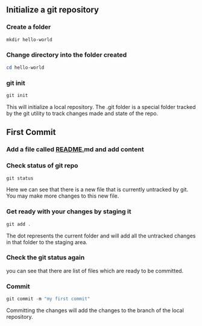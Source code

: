 ## Initialize a git repository

### Create a folder

```powershell
mkdir hello-world
```

### Change directory into the folder created

```powershell
cd hello-world
```

### git init

```powershell
git init
```

This will initialize a local repository. The .git folder is a special folder tracked by the git utility to track changes made and state of the repo.

## First Commit

### Add a file called [README.](http://README.md)md and add content

### Check status of git repo

```powershell
git status
```

Here we can see that there is a new file that is currently untracked by git. You may make more changes to this new file.

### Get ready with your changes by staging it

```powershell
git add .
```

The dot represents the current folder and will add all the untracked changes in that folder to the staging area.

### Check the git status again

you can see that there are list of files which are ready to be committed.

### Commit

```powershell
git commit -m "my first commit"
```

Committing the changes will add the changes to the branch of the local repository. 
